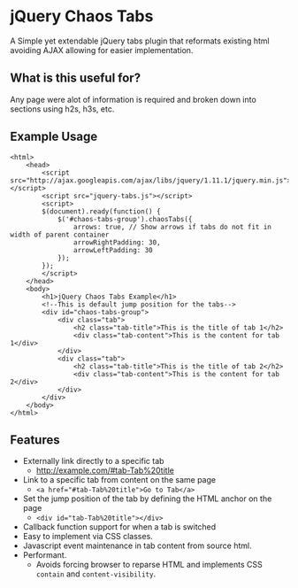 jQuery Chaos Tabs
=================

A Simple yet extendable jQuery tabs plugin that reformats existing html avoiding AJAX allowing 
for easier implementation.

What is this useful for?
-------------------------
Any page were alot of information is required and broken down into sections using h2s, h3s, etc. 

Example Usage
-------------
```
<html>
	<head>
		<script src="http://ajax.googleapis.com/ajax/libs/jquery/1.11.1/jquery.min.js"></script>
		<script src="jquery-tabs.js"></script>
		<script>
		$(document).ready(function() {
			$('#chaos-tabs-group').chaosTabs({
				arrows: true, // Show arrows if tabs do not fit in width of parent container
				arrowRightPadding: 30,
				arrowLeftPadding: 30
			});
		});
		</script>
	</head>
	<body>
		<h1>jQuery Chaos Tabs Example</h1>
		<!--This is default jump position for the tabs-->
		<div id="chaos-tabs-group">
			<div class="tab">
				<h2 class="tab-title">This is the title of tab 1</h2>
				<div class="tab-content">This is the content for tab 1</div>
			</div>
			<div class="tab">
				<h2 class="tab-title">This is the title of tab 2</h2>
				<div class="tab-content">This is the content for tab 2</div>
			</div>
		</div>
	</body>
</html>
```

Features
--------
- Externally link directly to a specific tab
	- http://example.com/#tab-Tab%20title
- Link to a specific tab from content on the same page
	- ```<a href="#tab-Tab%20title">Go to Tab</a>```
- Set the jump position of the tab by defining the HTML anchor on the page
	- ```<div id="tab-Tab%20title"></div>```
- Callback function support for when a tab is switched
- Easy to implement via CSS classes.
- Javascript event maintenance in tab content from source html.
- Performant.
	- Avoids forcing browser to reparse HTML and implements CSS `contain` and `content-visibility`.
